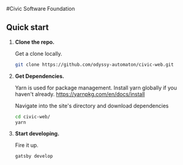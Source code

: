 #Civic Software Foundation

## Quick start

1.  **Clone the repo.**

    Get a clone locally.

    ```sh
    git clone https://github.com/odyssy-automaton/civic-web.git
    ```

2.  **Get Dependencies.**

    Yarn is used for package management. Install yarn globally if you haven't already.
    https://yarnpkg.com/en/docs/install
    
    
    Navigate into the site's directory and download dependencies

    ```sh
    cd civic-web/
    yarn
    ```



3.  **Start developing.**

    Fire it up.

    ```sh
    gatsby develop
    ```


